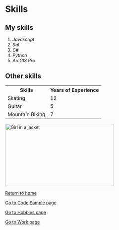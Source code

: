 
<!DOCTYPE html>
<html>
<head>
  
<h1 id="skills">Skills</h1>
  </head>
  <body>
<h2 id="my-coding-skills">My skills</h2>
<ol>
<li><i>Javascript</i></li>
<li><i>Sql</i></li>
<li><i>C#</i></li>
<li><i>Python</i></li>
<li><i>ArcGIS Pro</i></li>
</ol>
<h2 id="other-skills">Other skills</h2>

<table>
  <tr>
    <th>Skills</th>
    <th>Years of Experience</th>
  </tr>
  <tr>
    <td>Skating</td>
    <td>12</td>
  </tr>
  <tr>
    <td>Guitar</td>
    <td>5</td>
  </tr>
  <tr>
    <td>Mountain Biking</td>
    <td>7</td>
  </tr>
</table>
    <img src="https://i0.wp.com/cravingtocreate.com/wp-content/uploads/2020/12/ice-fix-1.jpg?fit=4012%2C2679&ssl=1" alt="Girl in a jacket" width="350" height="200">
  <p><a href="./README.md">Return to home</a></p>
  <p><a href="./Code_sample.md">Go to Code Sample page</a></p>
  <p><a href="./Hobby.md">Go to Hobbies page</a></p>
  <p><a href="./Work.md">Go to Work page</a></p>
  
  </body>
  </html>
  
 
